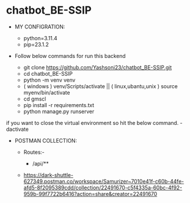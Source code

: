 # chatbot_BE-SSIP

- MY CONFIGRATION:

  - python=3.11.4
  - pip=23.1.2

- Follow below commands for run this backend
  - git clone https://github.com/Yashsoni23/chatbot_BE-SSIP.git
  - cd chatbot_BE-SSIP
  - python -m venv venv
  - ( windows ) venv/Scripts/activate || ( linux,ubantu,unix ) source myenv/bin/activate
  - cd gmscl
  - pip install -r requirements.txt
  - python manage.py runserver

if you want to close the virtual environment so hit the below command. - dactivate

- POSTMAN COLLECTION:
  - Routes:- 
      - /api/**
           
  - https://dark-shuttle-627349.postman.co/workspace/Samurizer~7010e41f-c60b-44fe-afd5-8f2095389cdd/collection/22491670-c5f4335a-60bc-4f92-959b-99f7722b6416?action=share&creator=22491670
